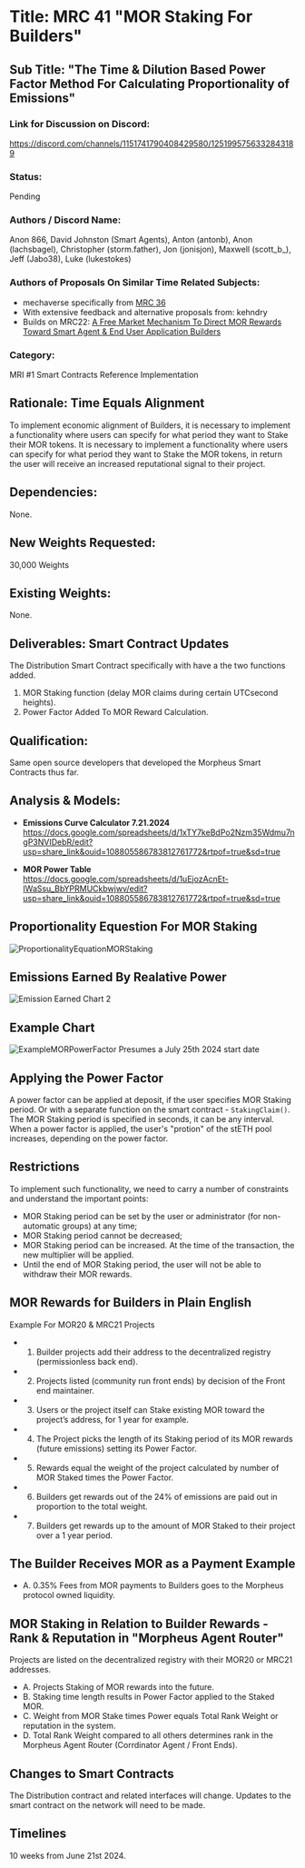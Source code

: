 # Title: MRC 41 "MOR Staking For Builders"
## Sub Title: "The Time & Dilution Based Power Factor Method For Calculating Proportionality of Emissions"

### Link for Discussion on Discord: 
https://discord.com/channels/1151741790408429580/1251995756332843189

### Status: 
Pending

### Authors / Discord Name: 
Anon 866, David Johnston (Smart Agents), Anton (antonb), Anon (lachsbagel), Christopher (storm.father), Jon (jonisjon), Maxwell (scott_b_), Jeff (Jabo38), Luke (lukestokes)   

### Authors of Proposals On Similar Time Related Subjects: 
- mechaverse specifically from [MRC 36](/CLOSED/MRC36.md)
- With extensive feedback and alternative proposals from: kehndry
- Builds on MRC22: [A Free Market Mechanism To Direct MOR Rewards Toward Smart Agent & End User Application Builders](https://github.com/MorpheusAIs/MRC/blob/main/IN%20PROGRESS/MRC22.md)

### Category: 
MRI #1 Smart Contracts Reference Implementation

## Rationale: Time Equals Alignment
To implement economic alignment of Builders, it is necessary to implement a functionality where users can specify for what period they want to Stake their MOR tokens. It is necessary to implement a functionality where users can specify for what period they want to Stake the MOR tokens, in return the user will receive an increased reputational signal to their project.

## Dependencies: 
None.

## New Weights Requested: 
30,000 Weights

## Existing Weights: 
None.

## Deliverables: Smart Contract Updates 
The Distribution Smart Contract specifically with have a the two functions added.
1. MOR Staking function (delay MOR claims during certain UTCsecond heights).
2. Power Factor Added To MOR Reward Calculation.

## Qualification:
Same open source developers that developed the Morpheus Smart Contracts thus far.

## Analysis & Models:
- **Emissions Curve Calculator 7.21.2024**
https://docs.google.com/spreadsheets/d/1xTY7keBdPo2Nzm35Wdmu7ngP3NVIDebR/edit?usp=share_link&ouid=108805586783812761772&rtpof=true&sd=true

- **MOR Power Table**
https://docs.google.com/spreadsheets/d/1uEjozAcnEt-IWaSsu_BbYPRMUCkbwjwv/edit?usp=share_link&ouid=108805586783812761772&rtpof=true&sd=true

## Proportionality Equestion For MOR Staking
![ProportionalityEquationMORStaking](https://github.com/MorpheusAIs/MRC/assets/1563345/da21a701-60e7-4aba-87c1-dfe9278000bd)

## Emissions Earned By Realative Power
![Emission Earned Chart 2](https://github.com/MorpheusAIs/MRC/assets/1563345/88608be1-3199-48d0-8e08-2d7de633e241)

## Example Chart
![ExampleMORPowerFactor](https://github.com/MorpheusAIs/MRC/assets/1563345/8ff10a90-cdd3-4d65-9915-59f20fc55dbf)
Presumes a July 25th 2024 start date

## Applying the Power Factor
A power factor can be applied at deposit, if the user specifies MOR Staking period. Or with a separate function on the smart contract - `StakingClaim()`.  
The MOR Staking period is specified in seconds, it can be any interval. 
When a power factor is applied, the user's "protion" of the stETH pool increases, depending on the power factor.

## Restrictions
To implement such functionality, we need to carry a number of constraints and understand the important points:

- MOR Staking period can be set by the user or administrator (for non-automatic groups) at any time;
- MOR Staking period cannot be decreased; 
- MOR Staking period can be increased. At the time of the transaction, the new multiplier will be applied.
- Until the end of MOR Staking period, the user will not be able to withdraw their MOR rewards.

## MOR Rewards for Builders in Plain English
Example For MOR20 & MRC21 Projects
- 1. Builder projects add their address to the decentralized registry (permissionless back end).
- 2. Projects listed (community run front ends) by decision of the Front end maintainer.
- 3. Users or the project itself can Stake existing MOR toward the project’s address, for 1 year for example.
- 4. The Project picks the length of its Staking period of its MOR rewards (future emissions) setting its Power Factor.
- 5. Rewards equal the weight of the project calculated by number of MOR Staked times the Power Factor.
- 6. Builders get rewards out of the 24% of emissions are paid out in proportion to the total weight.
- 7. Builders get rewards up to the amount of MOR Staked to their project over a 1 year period.

## The Builder Receives MOR as a Payment Example
- A. 0.35% Fees from MOR payments to Builders goes to the Morpheus protocol owned liquidity.

## MOR Staking in Relation to Builder Rewards - Rank & Reputation in "Morpheus Agent Router"
Projects are listed on the decentralized registry with their MOR20 or MRC21 addresses.
- A. Projects Staking of MOR rewards into the future.
- B. Staking time length results in Power Factor applied to the Staked MOR. 
- C. Weight from MOR Stake times Power equals Total Rank Weight or reputation in the system.
- D. Total Rank Weight compared to all others determines rank in the Morpheus Agent Router (Corrdinator Agent / Front Ends).

## Changes to Smart Contracts
The Distribution contract and related interfaces will change. Updates to the smart contract on the network will need to be made.

## Timelines
10 weeks from June 21st 2024.

